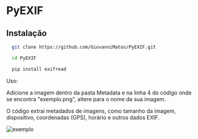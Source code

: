 # PyEXIF

## Instalação
```bash
  git clone https://github.com/GiovanniMatos/PyEXIF.git
```
```bash
  cd PyEXIF
```
```bash
  pip install exifread
```

Uso:

Adicione a imagem dentro da pasta Metadata e na linha 4 do código onde se encontra "exemplo.png", altere para o nome da sua imagem.

O código extrai metadados de imagens, como tamanho da imagem, dispositivo, coordenadas (GPS), horário e outros dados EXIF.


![exemplo](https://github.com/GiovanniMatos/PyEXIF/assets/99231397/09b9f116-5a36-4aa3-9627-e54bb1fa5aca)
